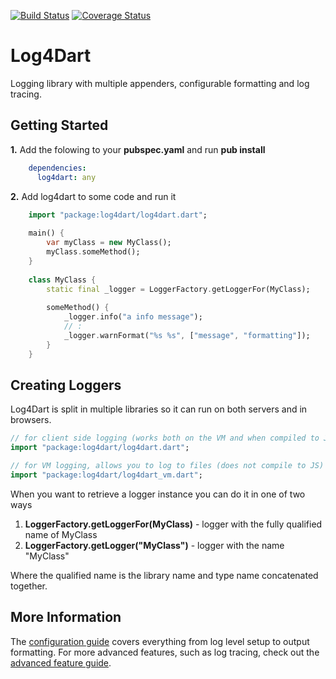 [![Build Status](https://travis-ci.org/ltackmann/log4dart.svg)](https://travis-ci.org/ltackmann/log4dart)
[![Coverage Status](https://coveralls.io/repos/ltackmann/log4dart/badge.svg)](https://coveralls.io/r/ltackmann/log4dart)

# Log4Dart
Logging library with multiple appenders, configurable formatting and log tracing.

## Getting Started
**1.** Add the folowing to your **pubspec.yaml** and run **pub install**
```yaml
	dependencies:
	  log4dart: any
```

**2.** Add log4dart to some code and run it
```dart
	import "package:log4dart/log4dart.dart";
	
	main() {
		var myClass = new MyClass();
		myClass.someMethod();
	}
		
	class MyClass {
		static final _logger = LoggerFactory.getLoggerFor(MyClass);
	
		someMethod() {
			_logger.info("a info message");
			// :
			_logger.warnFormat("%s %s", ["message", "formatting"]);
		}
	}
```

## Creating Loggers
Log4Dart is split in multiple libraries so it can run on both servers and in browsers.

```dart
// for client side logging (works both on the VM and when compiled to JS)
import "package:log4dart/log4dart.dart";

// for VM logging, allows you to log to files (does not compile to JS) 
import "package:log4dart/log4dart_vm.dart";
```

When you want to retrieve a logger instance you can do it in one of two ways

 1. **LoggerFactory.getLoggerFor(MyClass)** - logger with the fully qualified name of MyClass
 1. **LoggerFactory.getLogger("MyClass")** - logger with the name "MyClass"
 
Where the qualified name is the library name and type name concatenated together.  

## More Information
The [configuration guide](https://github.com/ltackmann/log4dart/blob/master/doc/Config.md) covers everything from 
log level setup to output formatting. For more advanced features, such as log tracing, check out the 
[advanced feature guide](https://github.com/ltackmann/log4dart/blob/master/doc/Advanced.md).

[slf4j]: http://www.slf4j.org/
